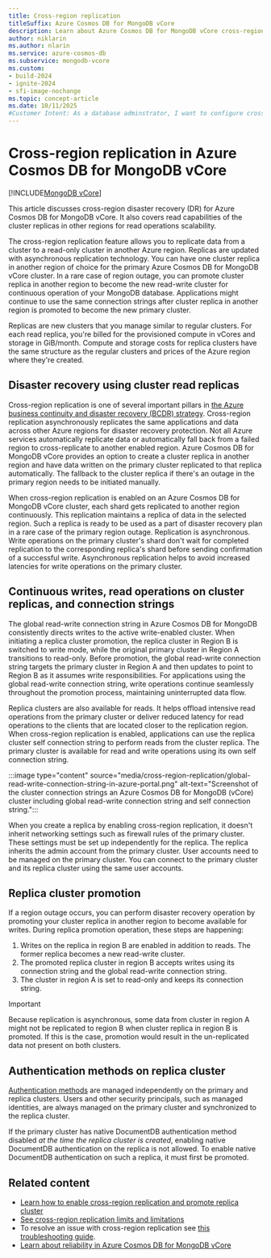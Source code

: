 ```yaml
---
title: Cross-region replication
titleSuffix: Azure Cosmos DB for MongoDB vCore
description: Learn about Azure Cosmos DB for MongoDB vCore cross-region disaster recovery (DR) and read replicas.
author: niklarin
ms.author: nlarin
ms.service: azure-cosmos-db
ms.subservice: mongodb-vcore
ms.custom:
- build-2024
- ignite-2024
- sfi-image-nochange
ms.topic: concept-article
ms.date: 10/11/2025
#Customer Intent: As a database adminstrator, I want to configure cross-region replication, so that I can have disaster recovery plans in the event of a regional outage.
---
```


# Cross-region replication in Azure Cosmos DB for MongoDB vCore

[!INCLUDE[MongoDB vCore](~/reusable-content/ce-skilling/azure/includes/cosmos-db/includes/appliesto-mongodb-vcore.md)]

This article discusses cross-region disaster recovery (DR) for Azure Cosmos DB for MongoDB vCore. It also covers read capabilities of the cluster replicas in other regions for read operations scalability.

The cross-region replication feature allows you to replicate data from a cluster to a read-only cluster in another Azure region. Replicas are updated with asynchronous replication technology. You can have one cluster replica in another region of choice for the primary Azure Cosmos DB for MongoDB vCore cluster. In a rare case of region outage, you can promote cluster replica in another region to become the new read-write cluster for continuous operation of your MongoDB database. Applications might continue to use the same connection strings after cluster replica in another region is promoted to become the new primary cluster.   

Replicas are new clusters that you manage similar to regular clusters. For each read replica, you're billed for the provisioned compute in vCores and storage in GiB/month. Compute and storage costs for replica clusters have the same structure as the regular clusters and prices of the Azure region where they're created.

## Disaster recovery using cluster read replicas

Cross-region replication is one of several important pillars in [the Azure business continuity and disaster recovery (BCDR) strategy](/azure/reliability/business-continuity-management-program). Cross-region replication asynchronously replicates the same applications and data across other Azure regions for disaster recovery protection. Not all Azure services automatically replicate data or automatically fall back from a failed region to cross-replicate to another enabled region. Azure Cosmos DB for MongoDB vCore provides an option to create a cluster replica in another region and have data written on the primary cluster replicated to that replica automatically. The fallback to the cluster replica if there's an outage in the primary region needs to be initiated manually.

When cross-region replication is enabled on an Azure Cosmos DB for MongoDB vCore cluster, each shard gets replicated to another region continuously. This replication maintains a replica of data in the selected region. Such a replica is ready to be used as a part of disaster recovery plan in a rare case of the primary region outage. Replication is asynchronous. Write operations on the primary cluster's shard don't wait for completed replication to the corresponding replica's shard before sending confirmation of a successful write. Asynchronous replication helps to avoid increased latencies for write operations on the primary cluster.  

## Continuous writes, read operations on cluster replicas, and connection strings

The global read-write connection string in Azure Cosmos DB for MongoDB consistently directs writes to the active write-enabled cluster. When initiating a replica cluster promotion, the replica cluster in Region B is switched to write mode, while the original primary cluster in Region A transitions to read-only. Before promotion, the global read-write connection string targets the primary cluster in Region A and then updates to point to Region B as it assumes write responsibilities. For applications using the global read-write connection string, write operations continue seamlessly throughout the promotion process, maintaining uninterrupted data flow.

Replica clusters are also available for reads. It helps offload intensive read operations from the primary cluster or deliver reduced latency for read operations to the clients that are located closer to the replication region. When cross-region replication is enabled, applications can use the replica cluster self connection string to perform reads from the cluster replica. The primary cluster is available for read and write operations using its own self connection string. 

:::image type="content" source="media/cross-region-replication/global-read-write-connection-string-in-azure-portal.png" alt-text="Screenshot of the cluster connection strings an Azure Cosmos DB for MongoDB (vCore) cluster including global read-write connection string and self connection string.":::

When you create a replica by enabling cross-region replication, it doesn't inherit networking settings such as firewall rules of the primary cluster. These settings must be set up independently for the replica. The replica inherits the admin account from the primary cluster. User accounts need to be managed on the primary cluster. You can connect to the primary cluster and its replica cluster using the same user accounts.

## Replica cluster promotion

If a region outage occurs, you can perform disaster recovery operation by promoting your cluster replica in another region to become available for writes. During replica promotion operation, these steps are happening:

1. Writes on the replica in region B are enabled in addition to reads. The former replica becomes a new read-write cluster.
1. The promoted replica cluster in region B accepts writes using its connection string and the global read-write connection string.
1. The cluster in region A is set to read-only and keeps its connection string.

> [!IMPORTANT]
> Because replication is asynchronous, some data from cluster in region A might not be replicated to region B when cluster replica in region B is promoted. If this is the case, promotion would result in the un-replicated data not present on both clusters.

## Authentication methods on replica cluster

[Authentication methods](./entra-authentication.md#considerations) are managed independently on the primary and replica clusters. Users and other security principals, such as managed identities, are always managed on the primary cluster and synchronized to the replica cluster.  

If the primary cluster has native DocumentDB authentication method disabled *at the time the replica cluster is created*, enabling native DocumentDB authentication on the replica is not allowed.  To enable native DocumentDB authentication on such a replica, it must first be promoted.

## Related content

- [Learn how to enable cross-region replication and promote replica cluster](./how-to-cluster-replica.md)
- [See cross-region replication limits and limitations](./limits.md#cross-region-replication)
- To resolve an issue with cross-region replication see [this troubleshooting guide](./troubleshoot-replication.md).
- [Learn about reliability in Azure Cosmos DB for MongoDB vCore](/azure/reliability/reliability-cosmos-mongodb)
